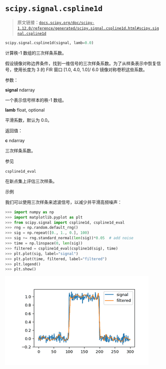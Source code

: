 # `scipy.signal.cspline1d`

> 原文链接：[`docs.scipy.org/doc/scipy-1.12.0/reference/generated/scipy.signal.cspline1d.html#scipy.signal.cspline1d`](https://docs.scipy.org/doc/scipy-1.12.0/reference/generated/scipy.signal.cspline1d.html#scipy.signal.cspline1d)

```py
scipy.signal.cspline1d(signal, lamb=0.0)
```

计算秩-1 数组的三次样条系数。

假设镜像对称边界条件，找到一维信号的三次样条系数。为了从样条表示中恢复信号，使用长度为 3 的 FIR 窗口 [1.0, 4.0, 1.0]/ 6.0 镜像对称卷积这些系数。

参数：

**signal** ndarray

一个表示信号样本的秩-1 数组。

**lamb** float, optional

平滑系数，默认为 0.0。

返回值：

**c** ndarray

三次样条系数。

参见

`cspline1d_eval`

在新点集上评估三次样条。

示例

我们可以使用三次样条来滤波信号，以减少并平滑高频噪声：

```py
>>> import numpy as np
>>> import matplotlib.pyplot as plt
>>> from scipy.signal import cspline1d, cspline1d_eval
>>> rng = np.random.default_rng()
>>> sig = np.repeat([0., 1., 0.], 100)
>>> sig += rng.standard_normal(len(sig))*0.05  # add noise
>>> time = np.linspace(0, len(sig))
>>> filtered = cspline1d_eval(cspline1d(sig), time)
>>> plt.plot(sig, label="signal")
>>> plt.plot(time, filtered, label="filtered")
>>> plt.legend()
>>> plt.show() 
```

![../../_images/scipy-signal-cspline1d-1.png](img/03edaa2d68b7c200720bd156d63b34fe.png)
